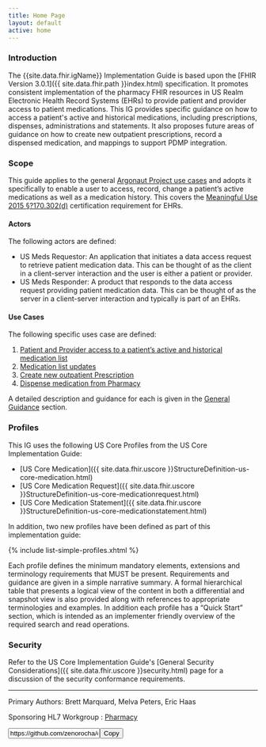 ```yaml
---
title: Home Page
layout: default
active: home
---
```



<!-- source pages/\_include/{{page.md_filename}}.md  file -->

<!-- TOC  the css styling for this is \pages\assets\css\project.css under 'markdown-toc'

* Do not remove this line (it will not be displayed)
{:toc}

end TOC -->


### Introduction

The {{site.data.fhir.igName}} Implementation Guide is based upon the [FHIR Version 3.0.1]({{ site.data.fhir.path }}index.html) specification. It promotes consistent implementation of the pharmacy FHIR resources in US Realm Electronic Health Record Systems (EHRs) to provide patient and provider access to patient medications. This IG provides specific guidance on how to access a patient's active and historical medications, including prescriptions, dispenses, administrations and statements.  It also proposes future areas of guidance on how to create new outpatient prescriptions, record a dispensed medication, and mappings to support PDMP integration.

### Scope

This guide applies to the general [Argonaut Project use cases](http://argonautwiki.hl7.org/images/e/ec/Argonaut_UseCasesV1-1.pdf) and adopts it specifically to enable a user to access, record, change a patient’s active medications as well as a medication history.  This covers the  [Meaningful Use 2015 §?170.302(d)](https://www.healthit.gov/sites/default/files/2015Ed_CCG_a7-Medication-list.pdf) certification requirement for EHRs.

#### Actors

The following actors are defined:

- US Meds Requestor: An application that initiates a data access request to retrieve patient medication data. This can be thought of as the client in a client-server interaction and the user is either a patient or provider.
- US Meds Responder: A product that responds to the data access request providing patient medication data. This can be thought of as the server in a client-server interaction and typically is part of an EHRs.

#### Use Cases

The following specific uses case are defined:

1. [Patient and Provider access to a patient’s active and historical medication list](guidance.html#uc-1)
1. [Medication list updates](guidance.html#uc-2)
1. [Create new outpatient Prescription](guidance.html#uc-3)
1. [Dispense medication from Pharmacy](guidance.html#uc-4)

A detailed description and guidance for each is given in the [General Guidance](guidance.html) section.

###  Profiles

This IG uses the following US Core Profiles from the US Core Implementation Guide:

- [US Core Medication]({{ site.data.fhir.uscore }}StructureDefinition-us-core-medication.html)
- [US Core Medication Request]({{ site.data.fhir.uscore }}StructureDefinition-us-core-medicationrequest.html)
- [US Core Medication Statement]({{ site.data.fhir.uscore }}StructureDefinition-us-core-medicationstatement.html)

In addition, two new profiles have been defined as part of this implementation guide:

{% include list-simple-profiles.xhtml %}


  Each profile defines the minimum mandatory elements, extensions and terminology requirements that MUST be present. Requirements and guidance are given in a simple narrative summary. A formal hierarchical table that presents a logical view of the content in both a differential and snapshot view is also provided along with references to appropriate terminologies and examples. In addition each profile has a “Quick Start” section, which is intended as an implementer friendly overview of the required search and read operations.

### Security

Refer to the US Core Implementation Guide's [General Security Considerations]({{ site.data.fhir.uscore }}security.html) page for a discussion of the security conformance requirements.

----

Primary Authors: Brett Marquard, Melva Peters, Eric Haas

Sponsoring HL7 Workgroup : [Pharmacy](http://www.hl7.org/Special/committees/medication/index.cfm)

<input id="foo" value="https://github.com/zenorocha/clipboard.js.git"><!-- Trigger --><button id="copy-button" class="btn" data-toggle="tooltip" title="Copy link" data-clipboard-target="#foo">Copy</button>
